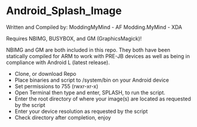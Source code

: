 Android_Splash_Image
==================

Written and Compiled by:
ModdingMyMind - AF
Modding.MyMind - XDA

Requires NBIMG, BUSYBOX, and GM (GraphicsMagick)!

NBIMG and GM are both included in this repo. They both have been statically compiled for ARM to work with PRE-JB devices as well as being in compliance with Android L (latest release).

* Clone, or download Repo
* Place binaries and script to /system/bin on your Android device
* Set permissions to 755 (rwxr-xr-x)
* Open Terminal then type and enter, SPLASH, to run the script.
* Enter the root directory of where your image(s) are located as requested by the script
* Enter your device resolution as requested by the script
* Check directory after completion, enjoy